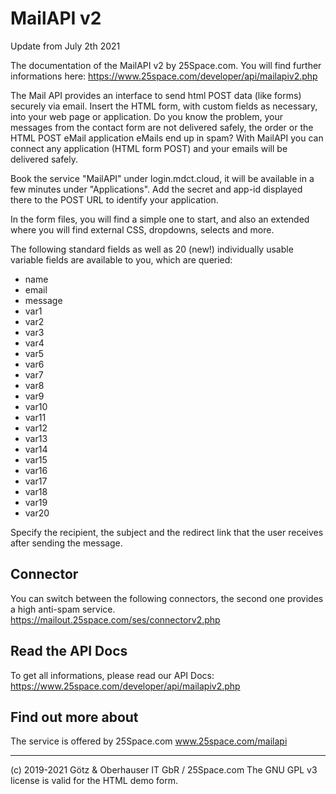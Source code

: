 # MailAPI v2
Update from July 2th 2021

The documentation of the MailAPI v2 by 25Space.com.
You will find further informations here: https://www.25space.com/developer/api/mailapiv2.php

The Mail API provides an interface to send html POST data (like forms) securely via email.
Insert the HTML form, with custom fields as necessary, into your web page or application.
Do you know the problem, your messages from the contact form are not delivered safely, the order or the HTML POST eMail application eMails end up in spam? With MailAPI you can connect any application (HTML form POST) and your emails will be delivered safely.


Book the service "MailAPI" under login.mdct.cloud, it will be available in a few minutes under "Applications".
Add the secret and app-id displayed there to the POST URL to identify your application.


In the form files, you will find a simple one to start, and also an extended where you will find external CSS, dropdowns, selects and more.


The following standard fields as well as 20 (new!) individually usable variable fields are available to you, which are queried:
- name
- email
- message
- var1
- var2
- var3
- var4
- var5
- var6
- var7
- var8
- var9
- var10
- var11
- var12
- var13
- var14
- var15
- var16
- var17
- var18
- var19
- var20


Specify the recipient, the subject and the redirect link that the user receives after sending the message.

## Connector
You can switch between the following connectors, the second one provides a high anti-spam service.
https://mailout.25space.com/ses/connectorv2.php


## Read the API Docs
To get all informations, please read our API Docs: https://www.25space.com/developer/api/mailapiv2.php


## Find out more about
The service is offered by 25Space.com
www.25space.com/mailapi

___
(c) 2019-2021 Götz & Oberhauser IT GbR / 25Space.com
The GNU GPL v3 license is valid for the HTML demo form.
